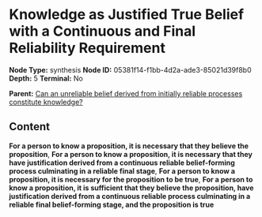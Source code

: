# Knowledge as Justified True Belief with a Continuous and Final Reliability Requirement

**Node Type:** synthesis
**Node ID:** 05381f14-f1bb-4d2a-ade3-85021d39f8b0
**Depth:** 5
**Terminal:** No

**Parent:** [Can an unreliable belief derived from initially reliable processes constitute knowledge?](can-an-unreliable-belief-derived-from-initially-reliable-processes-constitute-knowledge-antithesis-ddee2c86-7636-4921-9107-8304e55f73b3.md)

## Content

**For a person to know a proposition, it is necessary that they believe the proposition**, **For a person to know a proposition, it is necessary that they have justification derived from a continuous reliable belief-forming process culminating in a reliable final stage**, **For a person to know a proposition, it is necessary for the proposition to be true**, **For a person to know a proposition, it is sufficient that they believe the proposition, have justification derived from a continuous reliable process culminating in a reliable final belief-forming stage, and the proposition is true**
